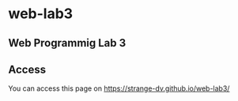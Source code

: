 # web-lab3
Web Programmig Lab 3
---
## Access
You can access this page on https://strange-dv.github.io/web-lab3/

